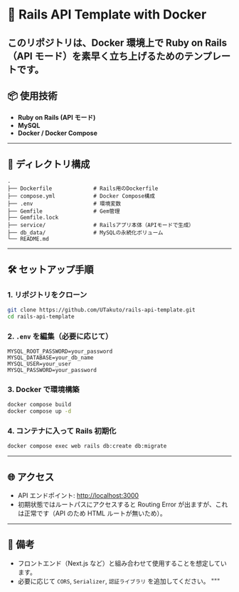# 🚀 Rails API Template with Docker

## このリポジトリは、Docker 環境上で Ruby on Rails（API モード）を素早く立ち上げるためのテンプレートです。

## 📦 使用技術

-   **Ruby on Rails (API モード)**
-   **MySQL**
-   **Docker / Docker Compose**

---

## 📁 ディレクトリ構成

```
.
├── Dockerfile             # Rails用のDockerfile
├── compose.yml            # Docker Compose構成
├── .env                   # 環境変数
├── Gemfile                # Gem管理
├── Gemfile.lock
├── service/               # Railsアプリ本体（APIモードで生成）
├── db_data/               # MySQLの永続化ボリューム
└── README.md
```

---

## 🛠 セットアップ手順

### 1. リポジトリをクローン

```bash
git clone https://github.com/UTakuto/rails-api-template.git
cd rails-api-template
```

### 2. `.env` を編集（必要に応じて）

```env
MYSQL_ROOT_PASSWORD=your_password
MYSQL_DATABASE=your_db_name
MYSQL_USER=your_user
MYSQL_PASSWORD=your_password
```

### 3. Docker で環境構築

```bash
docker compose build
docker compose up -d
```

### 4. コンテナに入って Rails 初期化

```bash
docker compose exec web rails db:create db:migrate
```

---

## 🌐 アクセス

-   API エンドポイント: [http://localhost:3000](http://localhost:3000)
-   初期状態ではルートパスにアクセスすると Routing Error が出ますが、これは正常です（API のため HTML ルートが無いため）。

---

## 💬 備考

-   フロントエンド（Next.js など）と組み合わせて使用することを想定しています。
-   必要に応じて `CORS`, `Serializer`, `認証ライブラリ` を追加してください。
    """
